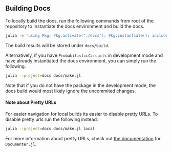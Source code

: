 ## Building Docs

To locally build the docs, run the following commands from root of the repository to Instantiate the docs environment and build the docs.

```bash
julia -e 'using Pkg; Pkg.activate("./docs"); Pkg.instantiate(); include("./docs/make.jl");'
```

The build results will be stored under `docs/build`.

Alternatively, if you have `ProbabilisticCircuits` in development mode and have already instantiated the docs environment, you can simply run the following.

```bash
julia --project=docs docs/make.jl
```

Note that if you do not have the package in the development mode, the docs build would most likely ignore the uncommited changes.


#### Note about Pretty URLs
For easier navigation for local builds its easier to disable pretty URLs. To disable pretty urls run the following instead:

```bash
julia --project=docs docs/make.jl local
```

For more information about pretty URLs, check out  [the documentation](https://juliadocs.github.io/Documenter.jl/stable/man/guide/) for `Documenter.jl`.
